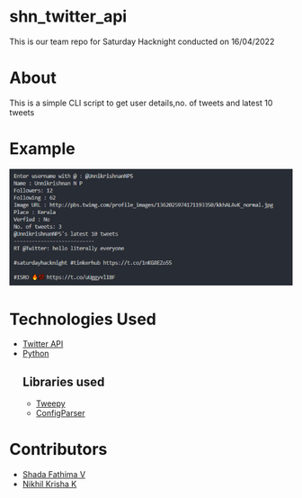 # shn_twitter_api

This is our team repo for Saturday Hacknight conducted on 16/04/2022

# About

This is a simple CLI script to get user details,no. of tweets and latest 10 tweets

# Example

<img alt="Output" src="./output.png">

# Technologies Used

- [Twitter API](https://developer.twitter.com/en/docs/twitter-api)
- [Python](https://www.python.org/doc/)
  ## Libraries used
  - [Tweepy](https://docs.tweepy.org/en/stable/)
  - [ConfigParser](https://docs.python.org/3/library/configparser.html)

# Contributors

- [Shada Fathima V](https://github.com/ShadaFathima)
- [Nikhil Krisha K](https://github.com/NIKHILKRISHNAK)

